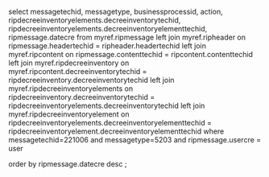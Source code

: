 
select 
messagetechid,
messagetype,
businessprocessid,
action,
ripdecreeinventoryelements.decreeinventorytechid,
ripdecreeinventoryelements.decreeinventoryelementtechid,
ripmessage.datecre
from myref.ripmessage
left join myref.ripheader on ripmessage.headertechid = ripheader.headertechid
left join myref.ripcontent on ripmessage.contenttechid = ripcontent.contenttechid
left join myref.ripdecreeinventory on myref.ripcontent.decreeinventorytechid = ripdecreeinventory.decreeinventorytechid
left join myref.ripdecreeinventoryelements on ripdecreeinventory.decreeinventorytechid = ripdecreeinventoryelements.decreeinventorytechid
left join myref.ripdecreeinventoryelement  on ripdecreeinventoryelements.decreeinventoryelementtechid = ripdecreeinventoryelement.decreeinventoryelementtechid
where
messagetechid=221006 and
messagetype=5203 and
ripmessage.usercre = user

order by ripmessage.datecre desc
;
